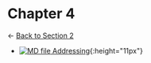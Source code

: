 # Chapter 4

← [Back to Section 2](..)

- [![MD file](https://img.icons8.com/windows/512/4a90e2/regular-document.png) Addressing](addressing.html){:height="11px"}
